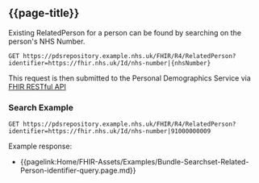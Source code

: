 ## {{page-title}}

Existing RelatedPerson for a person can be found by searching on the person's NHS Number.

```
GET https://pdsrepository.example.nhs.uk/FHIR/R4/RelatedPerson?identifier=https://fhir.nhs.uk/Id/nhs-number|{nhsNumber}
```

This request is then submitted to the Personal Demographics Service via [FHIR RESTful API](https://hl7.org/fhir/R4/http.html)  


### Search Example

```
GET https://pdsrepository.example.nhs.uk/FHIR/R4/RelatedPerson?identifier=https://fhir.nhs.uk/Id/nhs-number|91000000009
```

Example response:

- {{pagelink:Home/FHIR-Assets/Examples/Bundle-Searchset-Related-Person-identifier-query.page.md}} 
